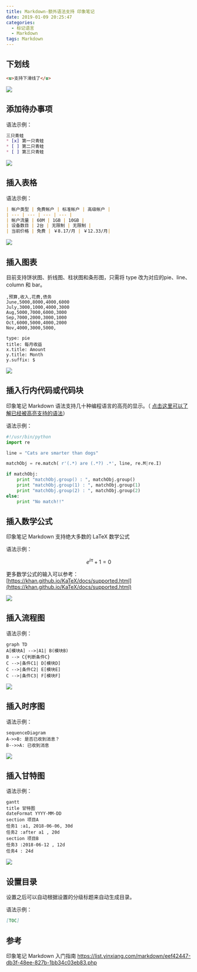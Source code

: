 ```yaml
---
title: Markdown-额外语法支持 印象笔记
date: 2019-01-09 20:25:47
categories:
  - 标记语言
  - Markdown
tags: Markdown
---
```


## 下划线

```html
<u>支持下滑线了</u>
```

![](https://upload-images.jianshu.io/upload_images/1662509-7206d2ec0ee55b1b.png?imageMogr2/auto-orient/strip%7CimageView2/2/w/1240)

## 添加待办事项

语法示例：

```md
三只青蛙
* [x] 第一只青蛙
* [ ] 第二只青蛙
* [ ] 第三只青蛙
```

![](https://upload-images.jianshu.io/upload_images/1662509-2580e139f5814cee.png?imageMogr2/auto-orient/strip%7CimageView2/2/w/1240)

## 插入表格

语法示例：

```md
| 帐户类型 | 免费帐户 | 标准帐户 | 高级帐户 |
| --- | --- | --- | --- |
| 帐户流量 | 60M | 1GB | 10GB |
| 设备数目 | 2台 | 无限制 | 无限制 |
| 当前价格 | 免费 | ￥8.17/月 | ￥12.33/月|
```

![](https://upload-images.jianshu.io/upload_images/1662509-0724905af8239b91.png?imageMogr2/auto-orient/strip%7CimageView2/2/w/1240)

## 插入图表

目前支持饼状图、折线图、柱状图和条形图，只需将 type 改为对应的pie、line、column 和 bar。

```chart
,预算,收入,花费,债务
June,5000,8000,4000,6000
July,3000,1000,4000,3000
Aug,5000,7000,6000,3000
Sep,7000,2000,3000,1000
Oct,6000,5000,4000,2000
Nov,4000,3000,5000,

type: pie
title: 每月收益
x.title: Amount
y.title: Month
y.suffix: $
```

![](https://upload-images.jianshu.io/upload_images/1662509-dd1ed5c2aa77f41b.png?imageMogr2/auto-orient/strip%7CimageView2/2/w/1240)

<!-- more -->

## 插入行内代码或代码块

印象笔记 Markdown 语法支持几十种编程语言的高亮的显示。（ [点击这里可以了解已经被高亮支持的语法](https://help.yinxiang.com/hc/articles/83623)）

语法示例：

```python
#!/usr/bin/python
import re

line = "Cats are smarter than dogs"

matchObj = re.match( r'(.*) are (.*?) .*', line, re.M|re.I)

if matchObj:
    print "matchObj.group() : ", matchObj.group()
    print "matchObj.group(1) : ", matchObj.group(1)
    print "matchObj.group(2) : ", matchObj.group(2)
else:
    print "No match!!"
```

## 插入数学公式

印象笔记 Markdown 支持绝大多数的 LaTeX 数学公式

语法示例：

```math
e^{i\pi} + 1 = 0
```

更多数学公式的输入可以参考：[https://khan.github.io/KaTeX/docs/supported.html](https://khan.github.io/KaTeX/docs/supported.html)

![](https://upload-images.jianshu.io/upload_images/1662509-844957d452411575.png?imageMogr2/auto-orient/strip%7CimageView2/2/w/1240)

## 插入流程图

语法示例：

```mermaid
graph TD
A[模块A] -->|A1| B(模块B)
B --> C{判断条件C}
C -->|条件C1| D[模块D]
C -->|条件C2| E[模块E]
C -->|条件C3| F[模块F]
```

![](https://upload-images.jianshu.io/upload_images/1662509-1df05f15c8592eb4.png?imageMogr2/auto-orient/strip%7CimageView2/2/w/1240)

## 插入时序图

语法示例：

```mermaid
sequenceDiagram
A->>B: 是否已收到消息？
B-->>A: 已收到消息
```

![](https://upload-images.jianshu.io/upload_images/1662509-5923d523898af7fb.png?imageMogr2/auto-orient/strip%7CimageView2/2/w/1240)

## 插入甘特图

语法示例：

```mermaid
gantt
title 甘特图
dateFormat YYYY-MM-DD
section 项目A
任务1 :a1, 2018-06-06, 30d
任务2 :after a1 , 20d
section 项目B
任务3 :2018-06-12 , 12d
任务4 : 24d
```

![](https://upload-images.jianshu.io/upload_images/1662509-9916417f94f6e292.png?imageMogr2/auto-orient/strip%7CimageView2/2/w/1240)

## 设置目录

设置之后可以自动根据设置的分级标题来自动生成目录。

语法示例：

```md
[TOC]
```

## 参考

印象笔记 Markdown 入门指南
<https://list.yinxiang.com/markdown/eef42447-db3f-48ee-827b-1bb34c03eb83.php>
